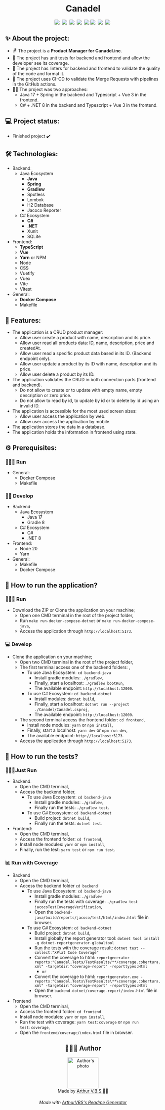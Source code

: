 <h1 align="center">Canadel</h1>

<div align="center">
<img src="https://img.shields.io/badge/GitHub-000?style=social&logoColor=469BD2&logo=github">&nbsp;
<img src="https://img.shields.io/badge/Docker-000?style=social&logoColor=469BD2&logo=docker">&nbsp;
<img src="https://img.shields.io/badge/TypeScript-000?style=social&logoColor=469BD2&logo=typescript">&nbsp;
<img src="https://img.shields.io/badge/Vue-000?style=social&logoColor=469BD2&logo=vue.js">&nbsp;
<img src="https://img.shields.io/badge/Java-000?style=social&logoColor=469BD2&logo=openjdk">
<img src="https://img.shields.io/badge/Spring-000?style=social&logoColor=469BD2&logo=spring">&nbsp;
<img src="https://img.shields.io/badge/C%23-000?style=social&logoColor=469BD2&logo=c#">&nbsp;
<img src="https://img.shields.io/badge/.NET-000?style=social&logoColor=469BD2&logo=dotnet">&nbsp;
</div>

## ✨ About the project:

- 🪑 The project is a **Product Manager for Canadel.inc**.
- 🧪 The project has unit tests for backend and frontend and allow the developer see its coverage.
- 🧹 The project has linters for backend and frontend to validate the quality of the code and format it.
- 🐳 The project uses CI-CD to validate the Merge Requests with pipelines in the GitHub actions.
- 🧑‍💻 The project was two approaches:
  - Java 17 + Spring in the backend and Typescript + Vue 3 in the frontend.
  - C# + .NET 8 in the backend and Typescript + Vue 3 in the frontend.

## 💻 Project status:

- Finished project ✔️

## 🛠 Technologies:

- Backend:
  - Java Ecosystem
    - **Java**
    - **Spring**
    - **Gradlew**
    - Spotless
    - Lombok
    - H2 Database
    - Jacoco Reporter
  - C# Ecosystem
    - **C#**
    - **.NET**
    - Xunit
    - SQLite
- Frontend:
  - **TypeScript**
  - **Vue**
  - **Yarn** or NPM
  - Node
  - CSS
  - Vuetify
  - Vuex
  - Vite
  - Vitest
- General:
  - **Docker Compose**
  - Makefile

## 📝 Features:

- The application is a CRUD product manager:
  - Allow user create a product with name, description and its price.
  - Allow user read all products data: ID, name, description, price and createdAt.
  - Allow user read a specific product data based in its ID. (Backend endpoint only).
  - Allow user update a product by its ID with name, description and its price.
  - Allow user delete a product by its ID.
- The application validates the CRUD in both connection parts (frontend and backend).
  - Do not allow to create or to update with empty name, empty description or zero price.
  - Do not allow to read by id, to update by id or to delete by id using an invalid ID.
- The application is accessible for the most used screen sizes:
  - Allow user access the application by web.
  - Allow user access the application by mobile.
- The application stores the data in a database.
- The application holds the information in frontend using state.

## ⚙️ Prerequisites:

### 🏃‍♂️‍➡️ Run

- General:
  - Docker Compose
  - Makefile

### 🧑‍💻 Develop

- Backend:
  - Java Ecosystem
    - Java 17
    - Gradle 8
  - C# Ecosystem
    - C#
    - .NET 8
- Frontend:
  - Node 20
  - Yarn
- General:
  - Makefile
  - Docker Compose

## 🚀 How to run the application?

### 🏃‍♂️‍➡️ Run

- Download the ZIP or Clone the application on your machine;
  - Open one CMD terminal in the root of the project folder,
  - Run `make run-docker-compose-dotnet` or `make run-docker-compose-java`,
  - Access the application through `http://localhost:5173`.

### 💻 Develop

- Clone the application on your machine;
  - Open two CMD terminal in the root of the project folder,
  - The first terminal access one of the backend folders: ,
    - To use Java Ecosystem: `cd backend-java`
      - Install gradle modules: `./gradlew`,
      - Finally, start a localhost: `./gradlew bootRun`,
      - The available endpoint: `http://localhost:12000`.
    - To use C# Ecosystem: `cd backend-dotnet`
      - Install modules: `dotnet build`,
      - Finally, start a localhost: `dotnet run --project ./Canadel/Canadel.csproj`,
      - The available endpoint: `http://localhost:12000`.
  - The second terminal access the frontend folder: `cd frontend`,
    - Install node modules: `yarn` or `npm install`,
    - Finally, start a localhost: `yarn dev` or `npm run dev`,
    - The available endpoint: `http://localhost:5173`.
  - Access the application through `http://localhost:5173`.

## 🧪 How to run the tests?

### 🏃‍♂️‍➡️Just Run

- Backend:
  - Open the CMD terminal,
  - Access the backend folder,
    - To use Java Ecosystem: `cd backend-java`
      - Install gradle modules: `./gradlew`,
      - Finally run the tests: `./gradlew test`.
    - To use C# Ecosystem: `cd backend-dotnet`
      - Build project: `dotnet build`,
      - Finally run the tests: `dotnet test`.
- Frontend:
  - Open the CMD terminal,
  - Access the frontend folder: `cd frontend`,
  - Install node modules: `yarn` or `npm install`,
  - Finally, run the test: `yarn test` or `npm run test`.

### 📊 Run with Coverage

- Backend
  - Open the CMD terminal,
  - Access the backend folder `cd backend`
    - To use Java Ecosystem: `cd backend-java`
      - Install gradle modules: `./gradlew`
      - Finally run the tests with coverage: `./gradlew test jacocoTestCoverageVerification`,
      - Open the `backend-java/build/reports/jacoco/test/html/index.html` file in browser.
    - To use C# Ecosystem: `cd backend-dotnet`
      - Build project: `dotnet build`,
      - Install globally the report generator tool: `dotnet tool install -g dotnet-reportgenerator-globaltool`
      - Run the tests with the coverage result: `dotnet test --collect:"XPlat Code Coverage"`
      - Convert the coverage to html: `reportgenerator -reports:"Canadel.Tests/TestResults/**/coverage.cobertura.xml" -targetdir:"coverage-report" -reporttypes:Html`
        - `or`
      - Convert the coverage to html: `reportgenerator.exe -reports:"Canadel.Tests\TestResults\**\coverage.cobertura.xml" -targetdir:"coverage-report" -reporttypes:Html`
      - Open the `backend-dotnet/coverage-report/index.html` file in browser.
- Frontend
  - Open the CMD terminal,
  - Access the frontend folder: `cd frontend`
  - Install node modules: `yarn` or `npm install`,
  - Run the test with coverage: `yarn test:coverage` or `npm run test:coverage`,
  - Open the `frontend/coverage/index.html` file in browser.

<h2 align="center">👨🏽‍💻 Author</h2>

<div align="center">
<img width="100px;" src="https://avatars.githubusercontent.com/u/84406367?v=4" alt="Author's photo"/>
<br><span>Made by <a href="https://github.com/ArthurVBS" target="_blank" rel="external">Arthur V.B.S.</a>✌🏽</span>
</div>

<h6 align="center">Made with <a href="https://github.com/ArthurVBS/ReadmeGenerator" target="_blank" rel="external">ArthurVBS's Readme Generator</a></h6>
